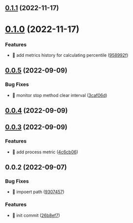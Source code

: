 ## [0.1.1](https://github.com/mjancarik/esmj-monitor/compare/v0.1.0...v0.1.1) (2022-11-17)



# [0.1.0](https://github.com/mjancarik/esmj-monitor/compare/v0.0.5...v0.1.0) (2022-11-17)


### Features

* 🎸 add metrics history for calculating percentile ([958992f](https://github.com/mjancarik/esmj-monitor/commit/958992f36878eb153d10dd5a7a20fc453b930ea5))



## [0.0.5](https://github.com/mjancarik/esmj-monitor/compare/v0.0.4...v0.0.5) (2022-09-09)


### Bug Fixes

* 🐛 monitor stop method clear interval ([3caf06d](https://github.com/mjancarik/esmj-monitor/commit/3caf06dd916249fa62506c12e5287f85b7a1c7b1))



## [0.0.4](https://github.com/mjancarik/esmj-monitor/compare/v0.0.3...v0.0.4) (2022-09-09)



## [0.0.3](https://github.com/mjancarik/esmj-monitor/compare/v0.0.2...v0.0.3) (2022-09-09)


### Features

* 🎸 add process metric ([4c6cb06](https://github.com/mjancarik/esmj-monitor/commit/4c6cb0651d6f3fefeb777dd84456ebce6e542ab0))



## 0.0.2 (2022-09-07)


### Bug Fixes

* 🐛 impoert path ([9307457](https://github.com/mjancarik/esmj-monitor/commit/930745799d06fcb12c79f7a173b5b88d207ecdaf))


### Features

* 🎸 init commit ([26b8ef7](https://github.com/mjancarik/esmj-monitor/commit/26b8ef73e8fc0358b17fb5f01dc44ef76ede165f))



